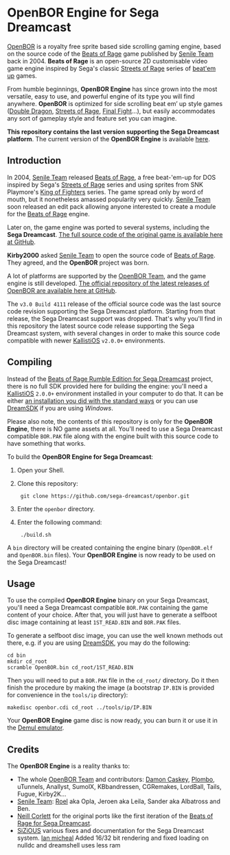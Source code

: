 
# OpenBOR Engine for Sega Dreamcast

[OpenBOR](http://www.chronocrash.com/) is a royalty free sprite based side scrolling gaming engine, based on the source code of the [Beats of Rage](https://en.wikipedia.org/wiki/Beats_of_Rage) game published by [Senile Team](http://www.senileteam.com) back in 2004. **Beats of Rage** is an open-source 2D customisable video game engine inspired by Sega's classic [Streets of Rage](https://en.wikipedia.org/wiki/Streets_of_Rage "Streets of Rage") series of [beat'em up](https://en.wikipedia.org/wiki/Beat%27em_up "Beat'em up") games.

From humble beginnings, **OpenBOR Engine** has since grown into the most versatile, easy to use, and powerful engine of its type you will find anywhere. **OpenBOR** is optimized for side scrolling beat em’ up style games ([Double Dragon](https://en.wikipedia.org/wiki/Double_Dragon), [Streets of Rage](https://en.wikipedia.org/wiki/Streets_of_Rage), [Final Fight](https://en.wikipedia.org/wiki/Final_Fight)...), but easily accommodates any sort of gameplay style and feature set you can imagine.

**This repository contains the last version supporting the Sega Dreamcast platform**. The current version of the **OpenBOR Engine** is available [here](https://github.com/DCurrent/openbor).

## Introduction

In 2004, [Senile Team](http://www.senileteam.com) released [Beats of Rage](https://en.wikipedia.org/wiki/Beats_of_Rage), a free beat-'em-up for DOS inspired by Sega's [Streets of Rage](https://en.wikipedia.org/wiki/Streets_of_Rage) series and using sprites from SNK Playmore's [King of Fighters](https://en.wikipedia.org/wiki/The_King_of_Fighters) series. The game spread only by word of mouth, but it nonetheless amassed popularity very quickly. [Senile Team](http://www.senileteam.com) soon released an edit pack allowing anyone interested to create a module for the [Beats of Rage](https://en.wikipedia.org/wiki/Beats_of_Rage) engine.

Later on, the game engine was ported to several systems, including the **Sega Dreamcast**. [The full source code of the original game is available here at GitHub](https://github.com/sega-dreamcast/beats-of-rage).

**Kirby2000** asked [Senile Team](http://www.senileteam.com) to open the source code of [Beats of Rage](https://github.com/sega-dreamcast/beats-of-rage). They agreed, and the **OpenBOR** project was born.

A lot of platforms are supported by the [OpenBOR Team](https://github.com/DCurrent/openbor), and the game engine is still developed. [The official repository of the latest releases of OpenBOR are available here at GitHub](https://github.com/DCurrent/openbor).

The `v3.0 Build 4111` release of the official source code was the last source code revision supporting the Sega Dreamcast platform. Starting from that release, the Sega Dreamcast support was dropped. That's why you'll find in this repository the latest source code release supporting the Sega Dreamcast system, with several changes in order to make this source code compatible with newer [KallistiOS](http://gamedev.allusion.net/softprj/kos/) `v2.0.0+` environments.

## Compiling

Instead of the [Beats of Rage Rumble Edition for Sega Dreamcast](https://github.com/sega-dreamcast/beats-of-rage) project, there is no full SDK provided here for building the engine: you'll need a [KallistiOS](http://gamedev.allusion.net/softprj/kos/) `2.0.0+` environment installed in your computer to do that. It can be either [an installation you did with the standard ways](http://gamedev.allusion.net/softprj/kos/setup.php) or you can use [DreamSDK](https://www.dreamsdk.org/) if you are using *Windows*.

Please also note, the contents of this repository is only for the **OpenBOR Engine**, there is NO game assets at all. You'll need to use a Sega Dreamcast compatible `BOR.PAK` file along with the engine built with this source code to have something that works.

To build the **OpenBOR Engine for Sega Dreamcast**:

1. Open your Shell.
2. Clone this repository:
 
		git clone https://github.com/sega-dreamcast/openbor.git	
3. Enter the `openbor` directory.
4. Enter the following command:
 
		./build.sh

A `bin` directory will be created containing the engine binary (`OpenBOR.elf` and `OpenBOR.bin` files). Your **OpenBOR Engine** is now ready to be used on the Sega Dreamcast!

## Usage

To use the compiled **OpenBOR Engine** binary on your Sega Dreamcast, you'll need a Sega Dreamcast compatible `BOR.PAK` containing the game content of your choice. After that, you will just have to generate a selfboot disc image containing at least `1ST_READ.BIN` and `BOR.PAK` files.

To generate a selfboot disc image, you can use the well known methods out there, e.g. if you are using [DreamSDK](https://www.dreamsdk.org/), you may do the following:

	cd bin
	mkdir cd_root
	scramble OpenBOR.bin cd_root/1ST_READ.BIN

Then you will need to put a `BOR.PAK` file in the `cd_root/` directory. Do it then finish the procedure by making the image (a bootstrap `IP.BIN` is provided for convenience in the `tools/ip` directory):

	makedisc openbor.cdi cd_root ../tools/ip/IP.BIN

Your **OpenBOR Engine** game disc is now ready, you can burn it or use it in the [Demul emulator](http://demul.emulation64.com/).

## Credits

The **OpenBOR Engine** is a reality thanks to:

* The whole [OpenBOR Team](http://www.ChronoCrash.com) and contributors: [Damon Caskey](https://github.com/DCurrent), [Plombo](https://github.com/plombo), uTunnels, Anallyst, SumolX, KBbandressen, CGRemakes, LordBall, Tails, Fugue, Kirby2K...
* [Senile Team](http://www.senileteam.com): [Roel](http://www.roelvanmastbergen.nl) aka Opla, Jeroen aka Leila, Sander aka Albatross and Ben.
* [Neill Corlett](http://www.neillcorlett.com) for the original ports like the first iteration of the [Beats of Rage for Sega Dreamcast](https://github.com/sega-dreamcast/beats-of-rage).
* [SiZiOUS](http://www.sizious.com/) various fixes and documentation for the Sega Dreamcast system.
[Ian micheal](https://github.com/ianmicheal/Dreambor6.0) Added 16/32 bit rendering and fixed loading on nulldc and dreamshell uses less ram 
